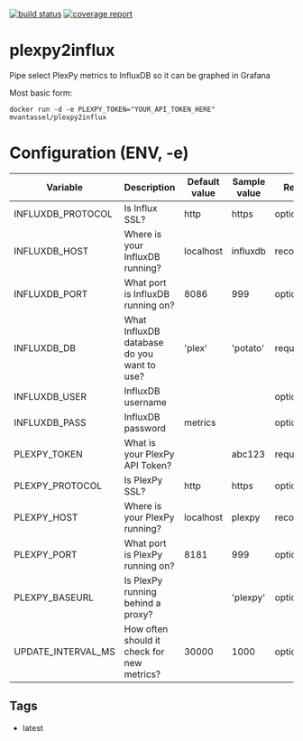 [![build status](https://gitlab.com/matthewv/plexpy2influx/badges/master/build.svg)](https://gitlab.com/matthewv/plexpy2influx/pipelines)
[![coverage report](https://gitlab.com/matthewv/plexpy2influx/badges/master/coverage.svg)](https://matthewv.gitlab.io/plexpy2influx/plexpy2influx/index.html)

# plexpy2influx
Pipe select PlexPy metrics to InfluxDB so it can be graphed in Grafana


Most basic form:

    docker run -d -e PLEXPY_TOKEN="YOUR_API_TOKEN_HERE" mvantassel/plexpy2influx


# Configuration (ENV, -e)

Variable | Description | Default value | Sample value | Required?
-------- | ----------- | ------------- | ------------ | ---------
INFLUXDB_PROTOCOL | Is Influx SSL? | http | https | optional
INFLUXDB_HOST | Where is your InfluxDB running? | localhost | influxdb | recommended
INFLUXDB_PORT | What port is InfluxDB running on? | 8086 | 999 | optional
INFLUXDB_DB | What InfluxDB database do you want to use? | 'plex' | 'potato' | required
INFLUXDB_USER | InfluxDB username | | | optional
INFLUXDB_PASS | InfluxDB password | metrics | | optional
PLEXPY_TOKEN | What is your PlexPy API Token? | | abc123 | required
PLEXPY_PROTOCOL | Is PlexPy SSL? | http | https | optional
PLEXPY_HOST | Where is your PlexPy running? | localhost | plexpy | recommended
PLEXPY_PORT | What port is PlexPy running on? | 8181 | 999 | optional
PLEXPY_BASEURL | Is PlexPy running behind a proxy? | | 'plexpy' | optional
UPDATE_INTERVAL_MS | How often should it check for new metrics? | 30000 | 1000 | optional

## Tags

- latest
